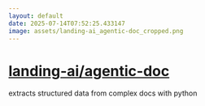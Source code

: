 ```yaml
---
layout: default
date: 2025-07-14T07:52:25.433147
image: assets/landing-ai_agentic-doc_cropped.png
---
```


# [landing-ai/agentic-doc](https://github.com/landing-ai/agentic-doc)

extracts structured data from complex docs with python
